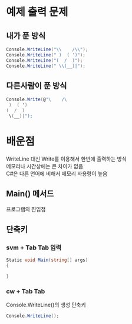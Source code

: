 # 예제 출력 문제

## 내가 푼 방식
``` cs
Console.WriteLine("\\    /\\");
Console.WriteLine(" )  ( ')");
Console.WriteLine("(  /  )");
Console.WriteLine(" \\(__)|");
```

## 다른사람이 푼 방식
``` cs
Console.Write(@"\    /\
 )  ( ')
(  /  )
 \(__)|");
```

# 배운점
WriteLine 대신 Write를 이용해서 한번에 출력하는 방식  
메모리나 시간상에는 큰 차이가 없음  
C#은 다른 언어에 비해서 메모리 사용량이 높음  

## Main() 메서드
프로그램의 진입점

## 단축키
### svm + Tab Tab 입력
``` cs
Static void Main(string[] args)
{

}
```

### cw + Tab Tab
Console.WriteLine()의 생성 단축키
``` cs
Console.WriteLine();
```

